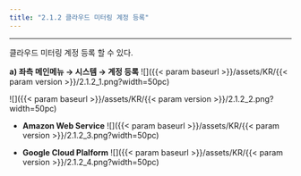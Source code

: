 ```yaml
---
title: "2.1.2 클라우드 미터링 계정 등록"
---
```


---

클라우드 미터링 계정 등록 할 수 있다.

**a) 좌측 메인메뉴 → 시스템 → 계정 등록**
![]({{< param baseurl >}}/assets/KR/{{< param version >}}/2.1.2_1.png?width=50pc)

![]({{< param baseurl >}}/assets/KR/{{< param version >}}/2.1.2_2.png?width=50pc)

* **Amazon Web Service**
![]({{< param baseurl >}}/assets/KR/{{< param version >}}/2.1.2_3.png?width=50pc)

* **Google Cloud Plalform**
![]({{< param baseurl >}}/assets/KR/{{< param version >}}/2.1.2_4.png?width=50pc)